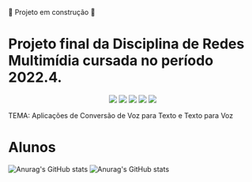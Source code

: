 :construction: Projeto em construção :construction:

# Projeto final da Disciplina de Redes Multimídia cursada no período 2022.4.
<p align="center">
  <img src="https://img.shields.io/badge/-JavaScript-05122A?style=flat&logo=javascript" />
  <img src="https://img.shields.io/badge/-HTML-05122A?style=flat&logo=HTML5" />
  <img src="https://img.shields.io/badge/-CSS-05122A?style=flat&logo=CSS3&logoColor=1572B6" />
  <img src="https://img.shields.io/badge/-GitHub-05122A?style=flat&logo=github" />
  <img src="https://img.shields.io/badge/-Visual%20Studio%20Code-05122A?style=flat&logo=visual-studio-code&logoColor=007ACC" />
</p>


TEMA: Aplicações de Conversão de Voz para Texto e Texto para Voz

# Alunos
![Anurag's GitHub stats](https://github-readme-stats.vercel.app/api?username=JonathanSaless&show_icons=true&theme=radical)
![Anurag's GitHub stats](https://github-readme-stats.vercel.app/api?username=toBraga&show_icons=true&theme=radical)
